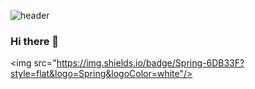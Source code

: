 ![header](https://capsule-render.vercel.app/api?type=soft&color=hexcode&text=zeromok&fontColor=B5B4B4)


### Hi there 👋

<img src="https://img.shields.io/badge/Spring-6DB33F?style=flat&logo=Spring&logoColor=white"/>






<!--
**b-mokk/b-mokk** is a ✨ _special_ ✨ repository because its `README.md` (this file) appears on your GitHub profile.

Here are some ideas to get you started:

- 🔭 I’m currently working on ...
- 🌱 I’m currently learning ...
- 👯 I’m looking to collaborate on ...
- 🤔 I’m looking for help with ...
- 💬 Ask me about ...
- 📫 How to reach me: ...
- 😄 Pronouns: ...
- ⚡ Fun fact: ...
-->
